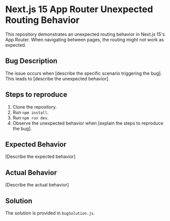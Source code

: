 # Next.js 15 App Router Unexpected Routing Behavior

This repository demonstrates an unexpected routing behavior in Next.js 15's App Router.  When navigating between pages, the routing might not work as expected. 

## Bug Description

The issue occurs when [describe the specific scenario triggering the bug]. This leads to [describe the unexpected behavior]. 

## Steps to reproduce

1. Clone the repository.
2. Run `npm install`.
3. Run `npm run dev`.
4. Observe the unexpected behavior when [explain the steps to reproduce the bug].

## Expected Behavior

[Describe the expected behavior]

## Actual Behavior

[Describe the actual behavior]

## Solution

The solution is provided in `bugSolution.js`.